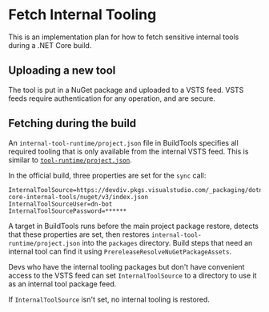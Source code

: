 # Fetch Internal Tooling

This is an implementation plan for how to fetch sensitive internal tools during a .NET Core build.

## Uploading a new tool

The tool is put in a NuGet package and uploaded to a VSTS feed. VSTS feeds require authentication for any operation, and are secure.

## Fetching during the build

An `internal-tool-runtime/project.json` file in BuildTools specifies all required tooling that is only available from the internal VSTS feed. This is similar to [`tool-runtime/project.json`](https://github.com/dotnet/buildtools/blob/6a1400e631a097587246e973973e9fafe7ab6254/src/Microsoft.DotNet.Build.Tasks/PackageFiles/tool-runtime/project.json).

In the official build, three properties are set for the `sync` call:

```
InternalToolSource=https://devdiv.pkgs.visualstudio.com/_packaging/dotnet-core-internal-tools/nuget/v3/index.json
InternalToolSourceUser=dn-bot
InternalToolSourcePassword=******
```

A target in BuildTools runs before the main project package restore, detects that these properties are set, then restores `internal-tool-runtime/project.json` into the `packages` directory. Build steps that need an internal tool can find it using `PrereleaseResolveNuGetPackageAssets`.

Devs who have the internal tooling packages but don't have convenient access to the VSTS feed can set `InternalToolSource` to a directory to use it as an internal tool package feed.

If `InternalToolSource` isn't set, no internal tooling is restored.
